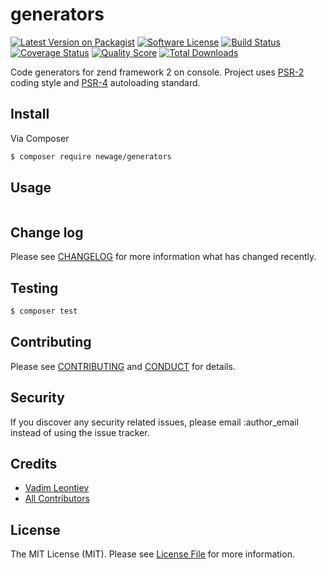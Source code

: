 # generators

[![Latest Version on Packagist][ico-version]][link-packagist]
[![Software License][ico-license]](LICENSE.md)
[![Build Status][ico-travis]][link-travis]
[![Coverage Status][ico-scrutinizer]][link-scrutinizer]
[![Quality Score][ico-code-quality]][link-code-quality]
[![Total Downloads][ico-downloads]][link-downloads]

Code generators for zend framework 2 on console.
Project uses [PSR-2](http://www.php-fig.org/psr/psr-2/) coding style and [PSR-4](http://www.php-fig.org/psr/psr-4/) autoloading standard.

## Install

Via Composer

``` bash
$ composer require newage/generators
```

## Usage

``` php

```

## Change log

Please see [CHANGELOG](CHANGELOG.md) for more information what has changed recently.

## Testing

``` bash
$ composer test
```

## Contributing

Please see [CONTRIBUTING](CONTRIBUTING.md) and [CONDUCT](CONDUCT.md) for details.

## Security

If you discover any security related issues, please email :author_email instead of using the issue tracker.

## Credits

- [Vadim Leontiev][link-author]
- [All Contributors][link-contributors]

## License

The MIT License (MIT). Please see [License File](LICENSE.md) for more information.

[ico-version]: https://img.shields.io/packagist/v/newage/generators.svg?style=flat-square
[ico-license]: https://img.shields.io/badge/license-MIT-brightgreen.svg?style=flat-square
[ico-travis]: https://img.shields.io/travis/newage/generators/master.svg?style=flat-square
[ico-scrutinizer]: https://img.shields.io/scrutinizer/coverage/g/newage/generators.svg?style=flat-square
[ico-code-quality]: https://img.shields.io/scrutinizer/g/newage/generators.svg?style=flat-square
[ico-downloads]: https://img.shields.io/packagist/dt/newage/generators.svg?style=flat-square

[link-packagist]: https://packagist.org/packages/newage/generators
[link-travis]: https://travis-ci.org/newage/generators
[link-scrutinizer]: https://scrutinizer-ci.com/g/newage/generators/code-structure
[link-code-quality]: https://scrutinizer-ci.com/g/newage/generators
[link-downloads]: https://packagist.org/packages/newage/generators
[link-author]: https://github.com/newage
[link-contributors]: ../../contributors
